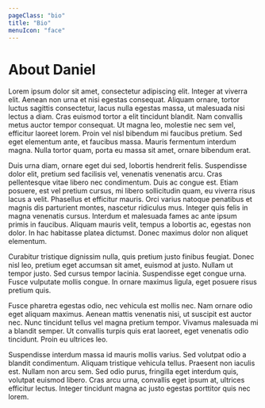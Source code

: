 ```yaml
---
pageClass: "bio"
title: "Bio"
menuIcon: "face"
---
```


# About Daniel

Lorem ipsum dolor sit amet, consectetur adipiscing elit. Integer at viverra elit. Aenean non urna et nisi egestas consequat. Aliquam ornare, tortor luctus sagittis consectetur, lacus nulla egestas massa, ut malesuada nisi lectus a diam. Cras euismod tortor a elit tincidunt blandit. Nam convallis metus auctor tempor consequat. Ut magna leo, molestie nec sem vel, efficitur laoreet lorem. Proin vel nisl bibendum mi faucibus pretium. Sed eget elementum ante, et faucibus massa. Mauris fermentum interdum magna. Nulla tortor quam, porta eu massa sit amet, ornare bibendum erat.

Duis urna diam, ornare eget dui sed, lobortis hendrerit felis. Suspendisse dolor elit, pretium sed facilisis vel, venenatis venenatis arcu. Cras pellentesque vitae libero nec condimentum. Duis ac congue est. Etiam posuere, est vel pretium cursus, mi libero sollicitudin quam, eu viverra risus lacus a velit. Phasellus et efficitur mauris. Orci varius natoque penatibus et magnis dis parturient montes, nascetur ridiculus mus. Integer quis felis in magna venenatis cursus. Interdum et malesuada fames ac ante ipsum primis in faucibus. Aliquam mauris velit, tempus a lobortis ac, egestas non dolor. In hac habitasse platea dictumst. Donec maximus dolor non aliquet elementum.

Curabitur tristique dignissim nulla, quis pretium justo finibus feugiat. Donec nisl leo, pretium eget accumsan sit amet, euismod at justo. Nullam ut tempor justo. Sed cursus tempor lacinia. Suspendisse eget congue urna. Fusce vulputate mollis congue. In ornare maximus ligula, eget posuere risus pretium quis.

Fusce pharetra egestas odio, nec vehicula est mollis nec. Nam ornare odio eget aliquam maximus. Aenean mattis venenatis nisi, ut suscipit est auctor nec. Nunc tincidunt tellus vel magna pretium tempor. Vivamus malesuada mi a blandit semper. Ut convallis turpis quis erat laoreet, eget venenatis odio tincidunt. Proin eu ultrices leo.

Suspendisse interdum massa id mauris mollis varius. Sed volutpat odio a blandit condimentum. Aliquam tristique vehicula tellus. Praesent non iaculis est. Nullam non arcu sem. Sed odio purus, fringilla eget interdum quis, volutpat euismod libero. Cras arcu urna, convallis eget ipsum at, ultrices efficitur lectus. Integer tincidunt magna ac justo egestas porttitor quis nec lorem.
